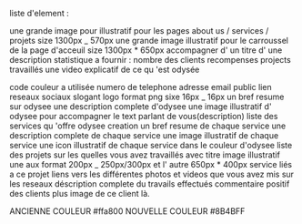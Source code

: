 liste d'element :

une grande image pour illustratif pour les pages about us / services / projets size 1300px \_ 570px
une grande image illustratif pour le carroussel de la page d'acceuil size 1300px \* 650px
accompagner d' un titre
d' une description
statistique a fournir :
nombre des clients
recompenses
projects travaillés
une video explicatif de ce qu 'est odysée

code couleur a utilisée
numero de telephone
adresse email public
lien reseaux sociaux
slogant
logo format png sixe 16px _ 16px
un bref resume sur odysee
une description complete d'odysee
une image illustratif d' odysee pour accompagner le text parlant de vous(description)
liste des services qu 'offre odysee creation
un bref resume de chaque service
une description complete de chaque service
une image illustratif de chaque service
une icon illustratif de chaque service dans le couleur d'odysee
liste des projets sur les quelles vous avez travaillés
avec titre
image illustratif une aux format 200px _ 250px/300px et l' autre 650px \* 400px
service liés a ce projet
liens vers les différentes photos et videos que vous avez mis sur les reseaux
déscription complete du travails effectués
commentaire positif des clients plus image de ce client là.

ANCIENNE COULEUR #ffa800
NOUVELLE COULEUR #8B4BFF
